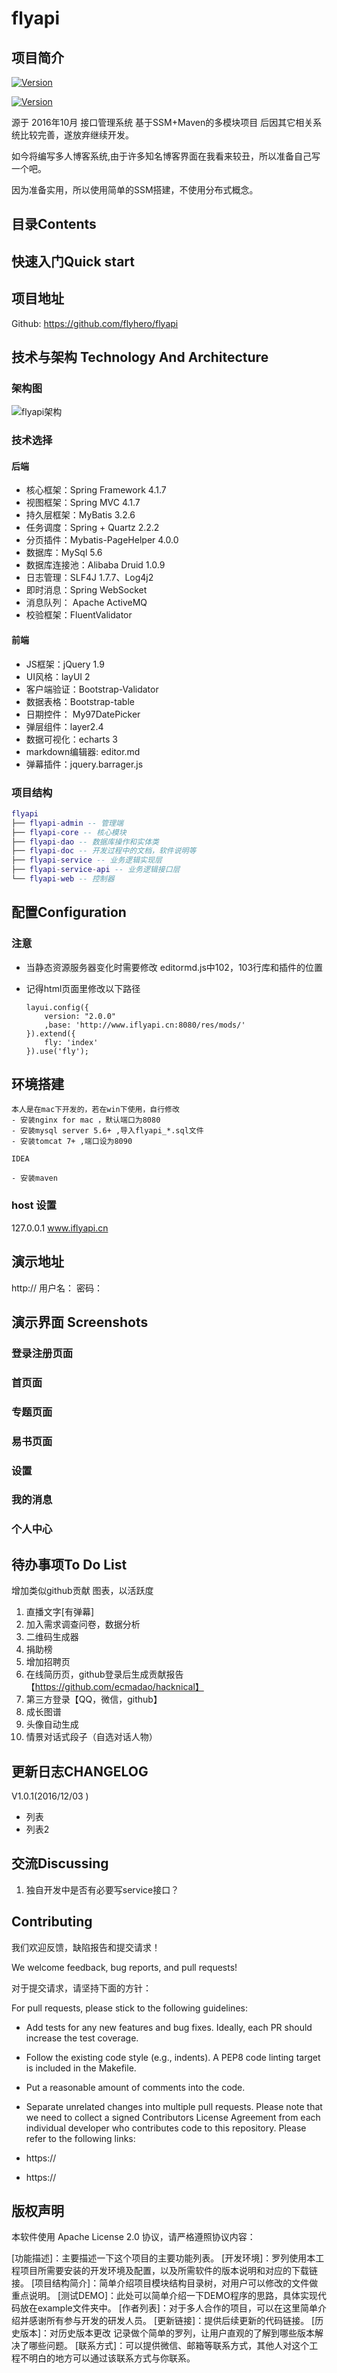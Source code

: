 # flyapi
## 项目简介
[![Version](https://img.shields.io/badge/license-Apache2.0-blue.svg)](https://github.com/flyhero/flyapi)

[![Version](https://img.shields.io/badge/version-1.0-green.svg)](https://github.com/flyhero/flyapi)

源于 2016年10月 接口管理系统 基于SSM+Maven的多模块项目
后因其它相关系统比较完善，遂放弃继续开发。

如今将编写多人博客系统,由于许多知名博客界面在我看来较丑，所以准备自己写一个吧。

因为准备实用，所以使用简单的SSM搭建，不使用分布式概念。


## 目录Contents

## 快速入门Quick start
## 项目地址
Github: https://github.com/flyhero/flyapi


## 技术与架构 Technology And Architecture
### 架构图
![flyapi架构](flyapi-doc/images/flyapi-architecture.png)
### 技术选择
#### 后端

- 核心框架：Spring Framework 4.1.7
- 视图框架：Spring MVC 4.1.7
- 持久层框架：MyBatis 3.2.6
- 任务调度：Spring + Quartz 2.2.2
- 分页插件：Mybatis-PageHelper 4.0.0
- 数据库：MySql 5.6
- 数据库连接池：Alibaba Druid 1.0.9
- 日志管理：SLF4J 1.7.7、Log4j2
- 即时消息：Spring WebSocket
- 消息队列： Apache ActiveMQ
- 校验框架：FluentValidator

#### 前端

- JS框架：jQuery 1.9
- UI风格：layUI 2
- 客户端验证：Bootstrap-Validator
- 数据表格：Bootstrap-table
- 日期控件： My97DatePicker
- 弹层组件：layer2.4
- 数据可视化：echarts 3
- markdown编辑器: editor.md
- 弹幕插件：jquery.barrager.js

### 项目结构
``` lua
flyapi
├── flyapi-admin -- 管理端
├── flyapi-core -- 核心模块
├── flyapi-dao -- 数据库操作和实体类
├── flyapi-doc -- 开发过程中的文档，软件说明等
├── flyapi-service -- 业务逻辑实现层
├── flyapi-service-api -- 业务逻辑接口层
└── flyapi-web -- 控制器
```

## 配置Configuration
### 注意
- 当静态资源服务器变化时需要修改 editormd.js中102，103行库和插件的位置
- 记得html页面里修改以下路径

      layui.config({
          version: "2.0.0"
          ,base: 'http://www.iflyapi.cn:8080/res/mods/'
      }).extend({
          fly: 'index'
      }).use('fly');
      
## 环境搭建
    本人是在mac下开发的，若在win下使用，自行修改
    - 安装nginx for mac ，默认端口为8080
    - 安装mysql server 5.6+ ,导入flyapi_*.sql文件
    - 安装tomcat 7+ ,端口设为8090

    IDEA
    
    - 安装maven
### host 设置
127.0.0.1	www.iflyapi.cn
## 演示地址
http://  用户名：   密码：

## 演示界面 Screenshots
### 登录注册页面


### 首页面


### 专题页面


### 易书页面
### 设置
### 我的消息
### 个人中心


## 待办事项To Do List
增加类似github贡献 图表，以活跃度
1. 直播文字[有弹幕]
2. 加入需求调查问卷，数据分析
3. 二维码生成器
4. 捐助榜
5. 增加招聘页
6. 在线简历页，github登录后生成贡献报告【https://github.com/ecmadao/hacknical】
7. 第三方登录【QQ，微信，github】
8. 成长图谱
9. 头像自动生成
10. 情景对话式段子（自选对话人物）

## 更新日志CHANGELOG
V1.0.1(2016/12/03 )
- 列表
- 列表2

## 交流Discussing
1. 独自开发中是否有必要写service接口？

## Contributing

我们欢迎反馈，缺陷报告和提交请求！

We welcome feedback, bug reports, and pull requests!

对于提交请求，请坚持下面的方针：

For pull requests, please stick to the following guidelines:

- Add tests for any new features and bug fixes. Ideally, each PR should increase the test coverage.
- Follow the existing code style (e.g., indents). A PEP8 code linting target is included in the Makefile.
- Put a reasonable amount of comments into the code.
- Separate unrelated changes into multiple pull requests.
Please note that we need to collect a signed Contributors License Agreement from each individual developer who contributes code to this repository. Please refer to the following links:

- https://
- https://

## 版权声明
本软件使用 Apache License 2.0 协议，请严格遵照协议内容：


[功能描述]：主要描述一下这个项目的主要功能列表。
[开发环境]：罗列使用本工程项目所需要安装的开发环境及配置，以及所需软件的版本说明和对应的下载链接。
[项目结构简介]：简单介绍项目模块结构目录树，对用户可以修改的文件做重点说明。
[测试DEMO]：此处可以简单介绍一下DEMO程序的思路，具体实现代码放在example文件夹中。
[作者列表]：对于多人合作的项目，可以在这里简单介绍并感谢所有参与开发的研发人员。
[更新链接]：提供后续更新的代码链接。
[历史版本]：对历史版本更改 记录做个简单的罗列，让用户直观的了解到哪些版本解决了哪些问题。
[联系方式]：可以提供微信、邮箱等联系方式，其他人对这个工程不明白的地方可以通过该联系方式与你联系。